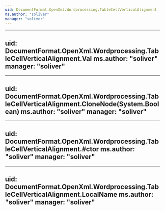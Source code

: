 ```yaml
---
uid: DocumentFormat.OpenXml.Wordprocessing.TableCellVerticalAlignment
ms.author: "soliver"
manager: "soliver"
---
```


---
uid: DocumentFormat.OpenXml.Wordprocessing.TableCellVerticalAlignment.Val
ms.author: "soliver"
manager: "soliver"
---

---
uid: DocumentFormat.OpenXml.Wordprocessing.TableCellVerticalAlignment.CloneNode(System.Boolean)
ms.author: "soliver"
manager: "soliver"
---

---
uid: DocumentFormat.OpenXml.Wordprocessing.TableCellVerticalAlignment.#ctor
ms.author: "soliver"
manager: "soliver"
---

---
uid: DocumentFormat.OpenXml.Wordprocessing.TableCellVerticalAlignment.LocalName
ms.author: "soliver"
manager: "soliver"
---

